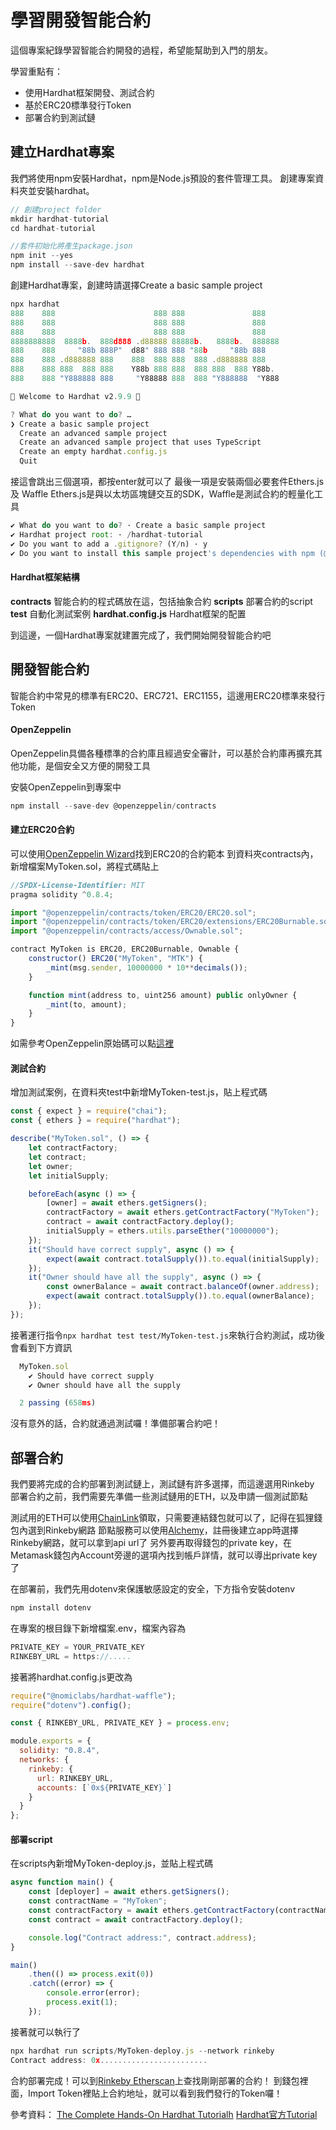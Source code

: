 # 學習開發智能合約

這個專案紀錄學習智能合約開發的過程，希望能幫助到入門的朋友。

學習重點有：
- 使用Hardhat框架開發、測試合約
- 基於ERC20標準發行Token
- 部署合約到測試鏈


## 建立Hardhat專案
我們將使用npm安裝Hardhat，npm是Node.js預設的套件管理工具。
創建專案資料夾並安裝hardhat。
```javascript
// 創建project folder
mkdir hardhat-tutorial
cd hardhat-tutorial

//套件初始化將產生package.json
npm init --yes 
npm install --save-dev hardhat
```

創建Hardhat專案，創建時請選擇Create a basic sample project
```javascript
npx hardhat
888    888                      888 888               888
888    888                      888 888               888
888    888                      888 888               888
8888888888  8888b.  888d888 .d88888 88888b.   8888b.  888888
888    888     "88b 888P"  d88" 888 888 "88b     "88b 888
888    888 .d888888 888    888  888 888  888 .d888888 888
888    888 888  888 888    Y88b 888 888  888 888  888 Y88b.
888    888 "Y888888 888     "Y88888 888  888 "Y888888  "Y888

👷 Welcome to Hardhat v2.9.9 👷‍

? What do you want to do? …
❯ Create a basic sample project
  Create an advanced sample project
  Create an advanced sample project that uses TypeScript
  Create an empty hardhat.config.js
  Quit
```

接這會跳出三個選項，都按enter就可以了
最後一項是安裝兩個必要套件Ethers.js 及 Waffle
Ethers.js是與以太坊區塊鏈交互的SDK，Waffle是測試合約的輕量化工具
```javascript
✔ What do you want to do? · Create a basic sample project
✔ Hardhat project root: · /hardhat-tutorial
✔ Do you want to add a .gitignore? (Y/n) · y
✔ Do you want to install this sample project's dependencies with npm (@nomiclabs/hardhat-waffle ethereum-waffle chai @nomiclabs/hardhat-ethers ethers)? (Y/n) · y
```

#### Hardhat框架結構
**contracts** 智能合約的程式碼放在這，包括抽象合約 
**scripts** 部署合約的script 
**test** 自動化測試案例 
**hardhat.config.js** Hardhat框架的配置 

到這邊，一個Hardhat專案就建置完成了，我們開始開發智能合約吧

## 開發智能合約

智能合約中常見的標準有ERC20、ERC721、ERC1155，這邊用ERC20標準來發行Token

#### OpenZeppelin
OpenZeppelin具備各種標準的合約庫且經過安全審計，可以基於合約庫再擴充其他功能，是個安全又方便的開發工具

安裝OpenZeppelin到專案中
```javascript
npm install --save-dev @openzeppelin/contracts 
```

#### 建立ERC20合約
可以使用[OpenZeppelin Wizard](https://docs.openzeppelin.com/contracts/4.x/wizard)找到ERC20的合約範本
到資料夾contracts內，新增檔案MyToken.sol，將程式碼貼上
```javascript
//SPDX-License-Identifier: MIT
pragma solidity ^0.8.4;

import "@openzeppelin/contracts/token/ERC20/ERC20.sol";
import "@openzeppelin/contracts/token/ERC20/extensions/ERC20Burnable.sol";
import "@openzeppelin/contracts/access/Ownable.sol";

contract MyToken is ERC20, ERC20Burnable, Ownable {
    constructor() ERC20("MyToken", "MTK") {
        _mint(msg.sender, 10000000 * 10**decimals());
    }

    function mint(address to, uint256 amount) public onlyOwner {
        _mint(to, amount);
    }
}
```
如需參考OpenZeppelin原始碼可以點[這裡](https://github.com/OpenZeppelin/openzeppelin-contracts/tree/master/contracts/token/ERC20)

#### 測試合約
增加測試案例，在資料夾test中新增MyToken-test.js，貼上程式碼
```javascript
const { expect } = require("chai");
const { ethers } = require("hardhat");

describe("MyToken.sol", () => {
    let contractFactory;
    let contract;
    let owner;
    let initialSupply;

    beforeEach(async () => {
        [owner] = await ethers.getSigners();
        contractFactory = await ethers.getContractFactory("MyToken");
        contract = await contractFactory.deploy();
        initialSupply = ethers.utils.parseEther("10000000");
    });
    it("Should have correct supply", async () => {
        expect(await contract.totalSupply()).to.equal(initialSupply);
    });
    it("Owner should have all the supply", async () => {
        const ownerBalance = await contract.balanceOf(owner.address);
        expect(await contract.totalSupply()).to.equal(ownerBalance);
    });
});
```

接著運行指令`npx hardhat test test/MyToken-test.js`來執行合約測試，成功後會看到下方資訊
```javascript
  MyToken.sol
    ✔ Should have correct supply
    ✔ Owner should have all the supply

  2 passing (658ms)
```

沒有意外的話，合約就通過測試囉！準備部署合約吧！

## 部署合約

我們要將完成的合約部署到測試鏈上，測試鏈有許多選擇，而這邊選用Rinkeby
部署合約之前，我們需要先準備一些測試鏈用的ETH，以及申請一個測試節點

測試用的ETH可以使用[ChainLink](https://faucets.chain.link/)領取，只需要連結錢包就可以了，記得在狐狸錢包內選到Rinkeby網路
節點服務可以使用[Alchemy](https://www.alchemy.com/)，註冊後建立app時選擇Rinkeby網路，就可以拿到api url了
另外要再取得錢包的private key，在Metamask錢包內Account旁邊的選項內找到帳戶詳情，就可以導出private key了

在部署前，我們先用dotenv來保護敏感設定的安全，下方指令安裝dotenv
```javascript
npm install dotenv
```

在專案的根目錄下新增檔案.env，檔案內容為
```javascript
PRIVATE_KEY = YOUR_PRIVATE_KEY
RINKEBY_URL = https://.....
```

接著將hardhat.config.js更改為
```javascript
require("@nomiclabs/hardhat-waffle");
require("dotenv").config();

const { RINKEBY_URL, PRIVATE_KEY } = process.env;

module.exports = {
  solidity: "0.8.4",
  networks: {
    rinkeby: {
      url: RINKEBY_URL,
      accounts: [`0x${PRIVATE_KEY}`]
    }
  }
};
```
#### 部署script

在scripts內新增MyToken-deploy.js，並貼上程式碼
```javascript
async function main() {
    const [deployer] = await ethers.getSigners();
    const contractName = "MyToken";
    const contractFactory = await ethers.getContractFactory(contractName);
    const contract = await contractFactory.deploy();

    console.log("Contract address:", contract.address);
}

main()
    .then(() => process.exit(0))
    .catch((error) => {
        console.error(error);
        process.exit(1);
    });
```

接著就可以執行了
```javascript
npx hardhat run scripts/MyToken-deploy.js --network rinkeby  
Contract address: 0x........................   
```
合約部署完成！可以到[Rinkeby Etherscan](https://rinkeby.etherscan.io/)上查找剛剛部署的合約！
到錢包裡面，Import Token裡貼上合約地址，就可以看到我們發行的Token囉！

參考資料：
[The Complete Hands-On Hardhat Tutorialh](https://betterprogramming.pub/the-complete-hands-on-hardhat-tutorial-9e23728fc8a4)
[Hardhat官方Tutorial](https://hardhat.org/tutorial)

